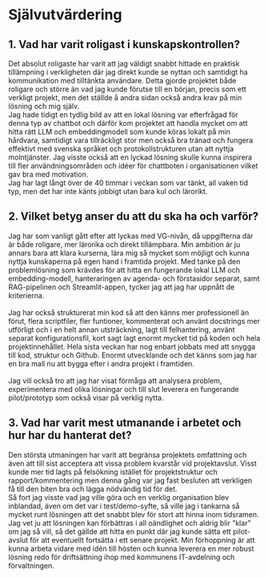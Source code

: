 # Självutvärdering

## 1. Vad har varit roligast i kunskapskontrollen?
Det absolut roligaste har varit att jag väldigt snabbt hittade en praktisk tillämpning i verkligheten där jag direkt kunde se nyttan och samtidigt ha kommunikation med tilltänkta användare. Detta gjorde projektet både roligare och större än vad jag kunde förutse till en början, precis som ett verkligt projekt, men det ställde å andra sidan också andra krav på min lösning och mig själv.<br> 
Jag hade tidigt en tydlig bild av att en lokal lösning var efterfrågad för denna typ av chattbot och därför kom projektet att handla mycket om att hitta rätt LLM och embeddingmodell som kunde köras lokalt på min hårdvara, samtidigt vara tillräckligt stor men också bra tränad och fungera effektivt med svenska språket och protokollstrukturen utan att nyttja molntjänster. Jag visste också att en lyckad lösning skulle kunna inspirera till fler användningsområden och idéer för chattboten i organisationen vilket gav bra med motivation.<br> 
Jag har lagt långt över de 40 timmar i veckan som var tänkt, all vaken tid typ, men det har inte känts jobbigt utan bara kul och lärorikt. 

## 2. Vilket betyg anser du att du ska ha och varför?
Jag har som vanligt gått efter att lyckas med VG-nivån, då uppgifterna där är både roligare, mer lärorika och direkt tillämpbara. Min ambition är ju annars bara att klara kurserna, lära mig så mycket som möjligt och kunna nyttja kunskaperna på egen hand i framtida projekt. Med tanke på den problemlösning som krävdes för att hitta en fungerande lokal LLM och embedding-modell, hanteraringen av agenda- och förstasidor separat, samt RAG-pipelinen och Streamlit-appen, tycker jag att jag har uppnått de kriterierna.<br>   
Jag har också strukturerat min kod så att den känns mer professionell än förut, flera scriptfiler, fler funtioner, kommenterat och använt docstrings mer utförligt och i en helt annan utsträckning, lagt till felhantering, använt separat konfigurationsfil, kort sagt lagt enormt mycket tid på koden och hela projektinnehållet. Hela sista veckan har nog enbart jobbats med att snygga till kod, struktur och Github. Enormt utvecklande och det känns som jag har en bra mall nu att bygga efter i andra projekt i framtiden.<br>   
Jag vill också tro att jag har visat förmåga att analysera problem, experimentera med olika lösningar och till slut leverera en fungerande pilot/prototyp som också visar på verklig nytta.

## 3. Vad har varit mest utmanande i arbetet och hur har du hanterat det?
Den största utmaningen har varit att begränsa projektets omfattning och även att till sist acceptera att vissa problem kvarstår vid projektavslut. Visst kunde mer tid lagts på felsökning istället för projektstruktur och rapport/kommentering men denna gång var jag fast besluten att verkligen få till den biten bra och lägga nödvändig tid för det.<br>
Så fort jag visste vad jag ville göra och en verklig organisation blev inblandad, även om det var i test/demo-syfte, så ville jag i tankarna så mycket runt lösningen att det snabbt blev för stort att hinna inom tidsramen. Jag vet ju att lösningen kan förbättras i all oändlighet och aldrig blir "klar" om jag så vill, så det gällde att hitta en punkt där jag kunde sätta ett pilot-avslut för att eventuellt fortsätta i ett senare projekt. Min förhoppning är att kunna arbeta vidare med idén till hösten och kunna leverera en mer robust lösning redo för driftsättning ihop med kommunens IT-avdelning och förvaltningen.
